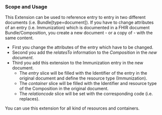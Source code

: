 ### Scope and Usage

This Extension can be used to reference entry to entry in two different documents (i.e. Bundle[type=document]).
If you have to change attributes of an entry (i.e. Immunization) which is documented in a FHIR document Bundle/Composition,
you create a new document - or a copy of - with the same content.
* First you change the attributes of the entry which have to be changed.
* Second you add the *relatesTo* information to the *Composition* in the *new document*.
* Third you add this extension to the Immunization entry in the new document. 
  * The *entry* slice will be filled with the Identifier of the entry in the original document and define the resource type (Immunization). 
  * The *container* slice will be filled with the Identifier and resource type of the Composition in the original document.
  * The *relationcode* slice will be set with the corresponding code (i.e. replaces).

You can use this extension for all kind of resources and containers.
